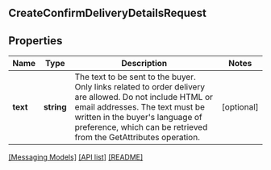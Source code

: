 ## CreateConfirmDeliveryDetailsRequest

## Properties

Name | Type | Description | Notes
------------ | ------------- | ------------- | -------------
**text** | **string** | The text to be sent to the buyer. Only links related to order delivery are allowed. Do not include HTML or email addresses. The text must be written in the buyer&#39;s language of preference, which can be retrieved from the GetAttributes operation. | [optional]

[[Messaging Models]](../) [[API list]](../../Api) [[README]](../../../README.md)

